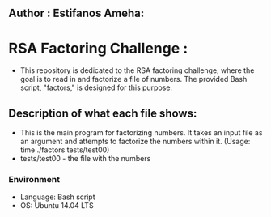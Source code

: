 ## Author : Estifanos Ameha:

# RSA Factoring Challenge :

- This repository is dedicated to the RSA factoring challenge, where the goal is to read in and factorize a file of numbers. The provided Bash script, "factors," is designed for this purpose.

## Description of what each file shows:

- This is the main program for factorizing numbers. It takes an input file as an argument and attempts to factorize the numbers within it. (Usage: time ./factors tests/test00)
- tests/test00 - the file with the numbers

### Environment

- Language: Bash script
- OS: Ubuntu 14.04 LTS
